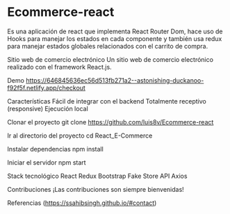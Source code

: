 # Ecommerce-react
Es una aplicación de react que implementa React Router Dom, hace uso de Hooks para manejar los estados en cada componente y también usa redux para manejar estados globales relacionados con el carrito de compra. 

Sitio web de comercio electrónico
Un sitio web de comercio electrónico realizado con el framework React.js.

Demo
https://646845636ec56d513fb271a2--astonishing-duckanoo-f92f5f.netlify.app/checkout

Características
Fácil de integrar con el backend
Totalmente receptivo (responsive)
Ejecución local

Clonar el proyecto
git clone https://github.com/luis8v/Ecommerce-react

Ir al directorio del proyecto
cd React_E-Commerce

Instalar dependencias
npm install

Iniciar el servidor
npm start

Stack tecnológico
React
Redux
Bootstrap
Fake Store API
Axios

Contribuciones 
¡Las contribuciones son siempre bienvenidas!

Referencias
(https://ssahibsingh.github.io/#contact)
